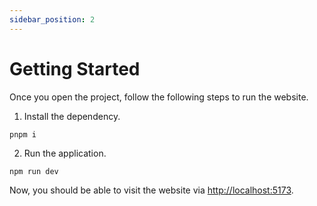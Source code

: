 ```yaml
---
sidebar_position: 2
---
```


# Getting Started

Once you open the project, follow the following steps to run the website.

1. Install the dependency.

```
pnpm i
```

2. Run the application.

```
npm run dev
```

Now, you should be able to visit the website via [http://localhost:5173](http://localhost:5173).
